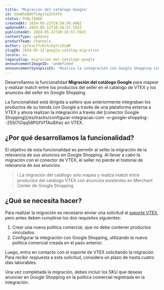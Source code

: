 ```yaml
---
title: 'Migración del catálogo Google'
id: 5dwWSG8NVTSXpylGZC67FU
status: PUBLISHED
createdAt: 2024-05-22T19:50:50.806Z
updatedAt: 2024-05-22T20:16:57.592Z
publishedAt: 2024-05-22T20:16:57.592Z
contentType: updates
productTeam: Channels
author: 2p7evLfTcDrhc5qtrzbLWD
slugEN: 2024-05-22-google-catalog-migration
locale: es
legacySlug: migracion-del-catalogo-google
announcementImageID: 'undefined'
announcementSynopsisES: 'Realiza la integración con Google Shopping sin perder la relevancia de tus anuncios.'
---
```


Desarrollamos la funcionalidad **Migración del catálogo Google** para mapear y realizar match entre los productos del seller en el catálogo de VTEX y los anuncios del seller en Google Shopping.

La funcionalidad está dirigida a sellers que anteriormente integraban los productos de su tienda con Google a través de una plataforma externa a VTEX y ahora realizan la integración a través del [conector Google Shopping](/es/tracks/configurar-integracao-com -o-google-shopping--25Sl7iOqq58PGfVfTAo8Xw) en VTEX.

## ¿Por qué desarrollamos la funcionalidad?

El objetivo de esta funcionalidad es permitir al seller la migración de la relevancia de sus anuncios en Google Shopping. Al llevar a cabo la migración con el conector de VTEX, el seller no pierde el historial de relevancia de sus anuncios.

> ℹ️ La migración del catálogo solo mapea y realiza match entre productos del catálogo VTEX con anuncios existentes en Merchant Center de Google Shopping.

## ¿Qué se necesita hacer?

Para realizar la migración es necesario enviar una solicitud al [soporte VTEX](/es/support), pero antes deben cumplirse los dos requisitos siguientes:

1. Crear una nueva política comercial, que no debe contener productos vinculados.
2. Configurar la integración con Google Shopping, utilizando la nueva política comercial creada en el paso anterior.

Luego, entra en contacto con el soporte de VTEX solicitando la migración. Para recibir respuesta a esta solicitud, considera un plazo de hasta cuatro días laborables.

Una vez completada la migración, debes incluir los SKU que deseas anunciar en Google Shopping en la política comercial registrada en la integración.

